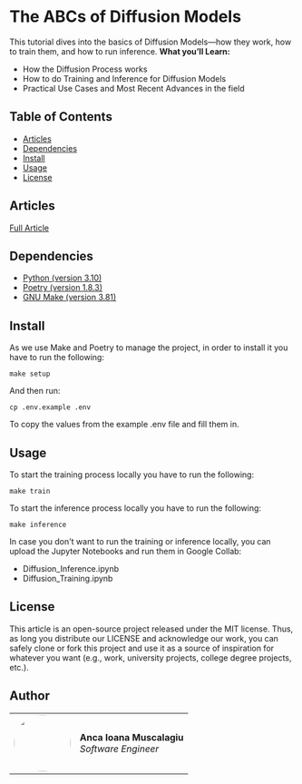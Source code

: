 #  The ABCs of Diffusion Models


This tutorial dives into the basics of Diffusion Models—how they work, how to train them, and how to run inference. 
<b>What you’ll Learn:</b>
- How the Diffusion Process works
- How to do Training and Inference for Diffusion Models
- Practical Use Cases and Most Recent Advances in the field

## Table of Contents

- [Articles](#article)
- [Dependencies](#dependencies)
- [Install](#install)
- [Usage](#usage)
- [License](#license)

## Articles

[Full Article](https://medium.com/decodingml/the-abcs-of-diffusion-models-51902a331068)

## Dependencies

- [Python (version 3.10)](https://www.python.org/downloads/)
- [Poetry (version 1.8.3)](https://python-poetry.org/)
- [GNU Make (version 3.81)](https://www.gnu.org/software/make/)

## Install

As we use Make and Poetry to manage the project, in order to install it you have to run the following:
```shell
make setup
```

And then run:
```shell
cp .env.example .env
```
To copy the values from the example .env file and fill them in.

## Usage

To start the training process locally you have to run the following: 

```shell
make train
```

To start the inference process locally you have to run the following: 

```shell
make inference
```

In case you don't want to run the training or inference locally, you can upload the Jupyter Notebooks and run them in Google Collab:
 - Diffusion_Inference.ipynb
 - Diffusion_Training.ipynb

## License

This article is an open-source project released under the MIT license. Thus, as long you distribute our LICENSE and acknowledge our work, you can safely clone or fork this project and use it as a source of inspiration for whatever you want (e.g., work, university projects, college degree projects, etc.).


## Author

<table>
  <tr>
    <td><a href="https://github.com/915-Muscalagiu-AncaIoana" target="_blank"><img src="https://github.com/915-Muscalagiu-AncaIoana.png" width="100" style="border-radius:50%;"/></a></td>
    <td>
      <strong>Anca Ioana Muscalagiu</strong><br />
      <i>Software Engineer</i>
    </td>
  </tr>
</table>

